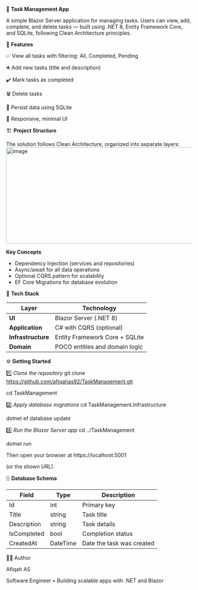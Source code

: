 📝 **Task Management App**

A simple Blazor Server application for managing tasks.
Users can view, add, complete, and delete tasks — built using .NET 8, Entity Framework Core, and SQLite, following Clean Architecture principles.


🚀 **Features**

✅ View all tasks with filtering: All, Completed, Pending

➕ Add new tasks (title and description)

✔️ Mark tasks as completed

🗑️ Delete tasks

💾 Persist data using SQLite

📱 Responsive, minimal UI



🏗️ **Project Structure**

The solution follows Clean Architecture, organized into separate layers:
<img width="1162" height="262" alt="image" src="https://github.com/user-attachments/assets/9362bb73-0fe4-4187-8751-29a728b267d1" />


**Key Concepts**

- Dependency Injection (services and repositories)
- Async/await for all data operations
- Optional CQRS pattern for scalability
- EF Core Migrations for database evolution

🧰 **Tech Stack**

| **Layer**          | **Technology**                 |
| ------------------ | ------------------------------ |
| **UI**             | Blazor Server (.NET 8)         |
| **Application**    | C# with CQRS (optional)        |
| **Infrastructure** | Entity Framework Core + SQLite |
| **Domain**         | POCO entities and domain logic |



⚙️ **Getting Started**

1️⃣ _Clone the repository_
git clone https://github.com/afiqahas92/TaskManagement.git

cd TaskManagement

2️⃣ _Apply database migrations_
cd TaskManagement.Infrastructure

dotnet ef database update

3️⃣ _Run the Blazor Server app_
cd ../TaskManagement

dotnet run

Then open your browser at https://localhost:5001
 
 (or the shown URL).


🗄️ **Database Schema**

| **Field**   | **Type** | **Description**           |
| ----------- | -------- | ------------------------- |
| Id          | int      | Primary key               |
| Title       | string   | Task title                |
| Description | string   | Task details              |
| IsCompleted | bool     | Completion status         |
| CreatedAt   | DateTime | Date the task was created |

👨‍💻 Author

Afiqah AS

Software Engineer • Building scalable apps with .NET and Blazor
